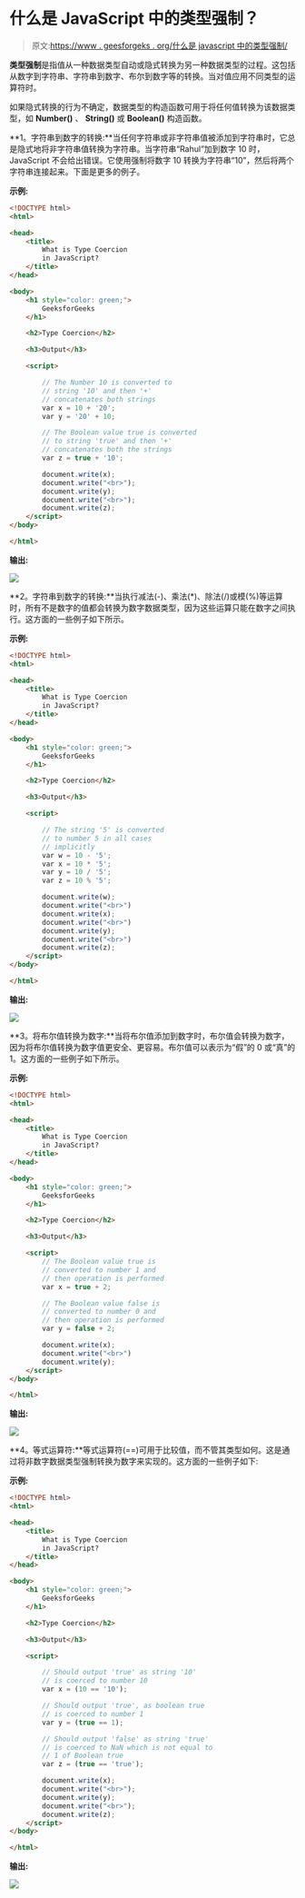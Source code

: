 # 什么是 JavaScript 中的类型强制？

> 原文:[https://www . geesforgeks . org/什么是 javascript 中的类型强制/](https://www.geeksforgeeks.org/what-is-type-coercion-in-javascript/)

**类型强制**是指值从一种数据类型自动或隐式转换为另一种数据类型的过程。这包括从数字到字符串、字符串到数字、布尔到数字等的转换。当对值应用不同类型的运算符时。

如果隐式转换的行为不确定，数据类型的构造函数可用于将任何值转换为该数据类型，如 **Number()** 、 **String()** 或 **Boolean()** 构造函数。

**1。字符串到数字的转换:**当任何字符串或非字符串值被添加到字符串时，它总是隐式地将非字符串值转换为字符串。当字符串“Rahul”加到数字 10 时，JavaScript 不会给出错误。它使用强制将数字 10 转换为字符串“10”，然后将两个字符串连接起来。下面是更多的例子。

**示例:**

```html
<!DOCTYPE html>
<html>

<head>
    <title>
        What is Type Coercion 
        in JavaScript?
    </title>
</head>

<body>
    <h1 style="color: green;">
        GeeksforGeeks
    </h1>

    <h2>Type Coercion</h2>

    <h3>Output</h3>

    <script>

        // The Number 10 is converted to
        // string '10' and then '+'
        // concatenates both strings   
        var x = 10 + '20';
        var y = '20' + 10;

        // The Boolean value true is converted
        // to string 'true' and then '+'
        // concatenates both the strings
        var z = true + '10';

        document.write(x);
        document.write("<br>");
        document.write(y);
        document.write("<br>");
        document.write(z);
    </script>
</body>

</html>
```

**输出:**

![](img/1f403d13d0795bfc817610bdef9dc0d7.png)

**2。字符串到数字的转换:**当执行减法(-)、乘法(*)、除法(/)或模(%)等运算时，所有不是数字的值都会转换为数字数据类型，因为这些运算只能在数字之间执行。这方面的一些例子如下所示。

**示例:**

```html
<!DOCTYPE html>
<html>

<head>
    <title>
        What is Type Coercion
        in JavaScript?
    </title>
</head>

<body>
    <h1 style="color: green;">
        GeeksforGeeks
    </h1>

    <h2>Type Coercion</h2>

    <h3>Output</h3>

    <script>

        // The string '5' is converted
        // to number 5 in all cases
        // implicitly 
        var w = 10 - '5';
        var x = 10 * '5';
        var y = 10 / '5';
        var z = 10 % '5';

        document.write(w);
        document.write("<br>")
        document.write(x);
        document.write("<br>")
        document.write(y);
        document.write("<br>")
        document.write(z);         
    </script>
</body>

</html>
```

**输出:**

![](img/25b83f74c5ee2c60755f130edb51be9f.png)

**3。将布尔值转换为数字:**当将布尔值添加到数字时，布尔值会转换为数字，因为将布尔值转换为数字值更安全、更容易。布尔值可以表示为“假”的 0 或“真”的 1。这方面的一些例子如下所示。

**示例:**

```html
<!DOCTYPE html>
<html>

<head>
    <title>
        What is Type Coercion
        in JavaScript?
    </title>
</head>

<body>
    <h1 style="color: green;">
        GeeksforGeeks
    </h1>

    <h2>Type Coercion</h2>

    <h3>Output</h3>

    <script>
        // The Boolean value true is
        // converted to number 1 and
        // then operation is performed
        var x = true + 2;

        // The Boolean value false is
        // converted to number 0 and
        // then operation is performed
        var y = false + 2;

        document.write(x);
        document.write("<br>")
        document.write(y);         
    </script>
</body>

</html>
```

**输出:**

![](img/f01517262e70ba75f71ec572ee8f949a.png)

**4。等式运算符:**等式运算符(==)可用于比较值，而不管其类型如何。这是通过将非数字数据类型强制转换为数字来实现的。这方面的一些例子如下:

**示例:**

```html
<!DOCTYPE html>
<html>

<head>
    <title>
        What is Type Coercion
        in JavaScript?
    </title>
</head>

<body>
    <h1 style="color: green;">
        GeeksforGeeks
    </h1>

    <h2>Type Coercion</h2>

    <h3>Output</h3>

    <script>

        // Should output 'true' as string '10'
        // is coerced to number 10 
        var x = (10 == '10');

        // Should output 'true', as boolean true
        // is coerced to number 1
        var y = (true == 1);

        // Should output 'false' as string 'true'
        // is coerced to NaN which is not equal to
        // 1 of Boolean true
        var z = (true == 'true');

        document.write(x);
        document.write("<br>");
        document.write(y);
        document.write("<br>");
        document.write(z);
    </script>
</body>

</html>
```

**输出:**

![](img/d2903a802612e550e9ba80f1fe675264.png)